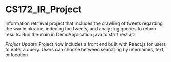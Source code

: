 # CS172_IR_Project
Information retrieval project that includes the crawling of tweets regarding the war in ukraine, indexing the tweets, and analyzing queries to return results.
Run the main in DemoApplication.java to start rest api

*Project Update*
Project now includes a front end built with React.js for users to enter a query. Users can choose between searching by usernames, text, or location
